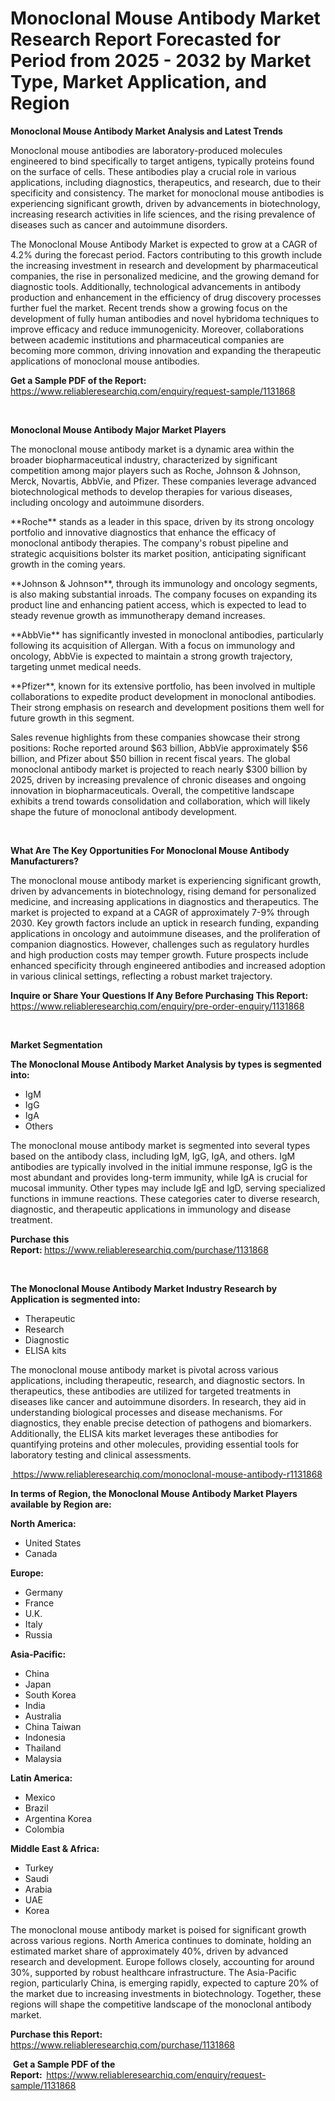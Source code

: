 <p><h1>Monoclonal Mouse Antibody Market Research Report Forecasted for Period from 2025 -  2032 by Market Type, Market Application, and Region</h1></p><p><strong>Monoclonal Mouse Antibody Market Analysis and Latest Trends</strong></p>
<p><p>Monoclonal mouse antibodies are laboratory-produced molecules engineered to bind specifically to target antigens, typically proteins found on the surface of cells. These antibodies play a crucial role in various applications, including diagnostics, therapeutics, and research, due to their specificity and consistency. The market for monoclonal mouse antibodies is experiencing significant growth, driven by advancements in biotechnology, increasing research activities in life sciences, and the rising prevalence of diseases such as cancer and autoimmune disorders.</p><p>The Monoclonal Mouse Antibody Market is expected to grow at a CAGR of 4.2% during the forecast period. Factors contributing to this growth include the increasing investment in research and development by pharmaceutical companies, the rise in personalized medicine, and the growing demand for diagnostic tools. Additionally, technological advancements in antibody production and enhancement in the efficiency of drug discovery processes further fuel the market. Recent trends show a growing focus on the development of fully human antibodies and novel hybridoma techniques to improve efficacy and reduce immunogenicity. Moreover, collaborations between academic institutions and pharmaceutical companies are becoming more common, driving innovation and expanding the therapeutic applications of monoclonal mouse antibodies.</p></p>
<p><strong>Get a Sample PDF of the Report:&nbsp;</strong> <a href="https://www.reliableresearchiq.com/enquiry/request-sample/1131868?utm_campaign=3704&utm_medium=2&utm_source=Github&utm_content=ia&utm_term=16042025&utm_id=monoclonal-mouse-antibody">https://www.reliableresearchiq.com/enquiry/request-sample/1131868</a></p>
<p>&nbsp;</p>
<p><strong>Monoclonal Mouse Antibody Major Market Players</strong></p>
<p><p>The monoclonal mouse antibody market is a dynamic area within the broader biopharmaceutical industry, characterized by significant competition among major players such as Roche, Johnson & Johnson, Merck, Novartis, AbbVie, and Pfizer. These companies leverage advanced biotechnological methods to develop therapies for various diseases, including oncology and autoimmune disorders.</p><p>**Roche** stands as a leader in this space, driven by its strong oncology portfolio and innovative diagnostics that enhance the efficacy of monoclonal antibody therapies. The company's robust pipeline and strategic acquisitions bolster its market position, anticipating significant growth in the coming years.</p><p>**Johnson & Johnson**, through its immunology and oncology segments, is also making substantial inroads. The company focuses on expanding its product line and enhancing patient access, which is expected to lead to steady revenue growth as immunotherapy demand increases.</p><p>**AbbVie** has significantly invested in monoclonal antibodies, particularly following its acquisition of Allergan. With a focus on immunology and oncology, AbbVie is expected to maintain a strong growth trajectory, targeting unmet medical needs.</p><p>**Pfizer**, known for its extensive portfolio, has been involved in multiple collaborations to expedite product development in monoclonal antibodies. Their strong emphasis on research and development positions them well for future growth in this segment.</p><p>Sales revenue highlights from these companies showcase their strong positions: Roche reported around $63 billion, AbbVie approximately $56 billion, and Pfizer about $50 billion in recent fiscal years. The global monoclonal antibody market is projected to reach nearly $300 billion by 2025, driven by increasing prevalence of chronic diseases and ongoing innovation in biopharmaceuticals. Overall, the competitive landscape exhibits a trend towards consolidation and collaboration, which will likely shape the future of monoclonal antibody development.</p></p>
<p>&nbsp;</p>
<p><strong>What Are The Key Opportunities For Monoclonal Mouse Antibody Manufacturers?</strong></p>
<p><p>The monoclonal mouse antibody market is experiencing significant growth, driven by advancements in biotechnology, rising demand for personalized medicine, and increasing applications in diagnostics and therapeutics. The market is projected to expand at a CAGR of approximately 7-9% through 2030. Key growth factors include an uptick in research funding, expanding applications in oncology and autoimmune diseases, and the proliferation of companion diagnostics. However, challenges such as regulatory hurdles and high production costs may temper growth. Future prospects include enhanced specificity through engineered antibodies and increased adoption in various clinical settings, reflecting a robust market trajectory.</p></p>
<p><strong>Inquire or Share Your Questions If Any Before Purchasing This Report:</strong> <a href="https://www.reliableresearchiq.com/enquiry/pre-order-enquiry/1131868?utm_campaign=3704&utm_medium=2&utm_source=Github&utm_content=ia&utm_term=16042025&utm_id=monoclonal-mouse-antibody">https://www.reliableresearchiq.com/enquiry/pre-order-enquiry/1131868</a></p>
<p>&nbsp;</p>
<p><strong>Market Segmentation</strong></p>
<p><strong>The Monoclonal Mouse Antibody Market Analysis by types is segmented into:</strong></p>
<p><ul><li>IgM</li><li>IgG</li><li>IgA</li><li>Others</li></ul></p>
<p><p>The monoclonal mouse antibody market is segmented into several types based on the antibody class, including IgM, IgG, IgA, and others. IgM antibodies are typically involved in the initial immune response, IgG is the most abundant and provides long-term immunity, while IgA is crucial for mucosal immunity. Other types may include IgE and IgD, serving specialized functions in immune reactions. These categories cater to diverse research, diagnostic, and therapeutic applications in immunology and disease treatment.</p></p>
<p><strong>Purchase this Report:&nbsp;</strong><a href="https://www.reliableresearchiq.com/purchase/1131868?utm_campaign=3704&utm_medium=2&utm_source=Github&utm_content=ia&utm_term=16042025&utm_id=monoclonal-mouse-antibody">https://www.reliableresearchiq.com/purchase/1131868</a></p>
<p>&nbsp;</p>
<p><strong>The Monoclonal Mouse Antibody Market Industry Research by Application is segmented into:</strong></p>
<p><ul><li>Therapeutic</li><li>Research</li><li>Diagnostic</li><li>ELISA kits</li></ul></p>
<p><p>The monoclonal mouse antibody market is pivotal across various applications, including therapeutic, research, and diagnostic sectors. In therapeutics, these antibodies are utilized for targeted treatments in diseases like cancer and autoimmune disorders. In research, they aid in understanding biological processes and disease mechanisms. For diagnostics, they enable precise detection of pathogens and biomarkers. Additionally, the ELISA kits market leverages these antibodies for quantifying proteins and other molecules, providing essential tools for laboratory testing and clinical assessments.</p></p>
<p><a href="https://www.reliableresearchiq.com/monoclonal-mouse-antibody-r1131868?utm_campaign=3704&utm_medium=2&utm_source=Github&utm_content=ia&utm_term=16042025&utm_id=monoclonal-mouse-antibody">&nbsp;https://www.reliableresearchiq.com/monoclonal-mouse-antibody-r1131868</a></p>
<p><strong>In terms of Region, the Monoclonal Mouse Antibody Market Players available by Region are:</strong></p>
<p>
    <p> <strong> North America: </strong>
        <ul>
            <li>United States</li>
            <li>Canada</li>
        </ul>
        </p> 
    <p> <strong> Europe: </strong>
        <ul>
            <li>Germany</li>
            <li>France</li>
            <li>U.K.</li>
            <li>Italy</li>
            <li>Russia</li>
        </ul>
        </p> 
    <p> <strong> Asia-Pacific: </strong>
        <ul>
            <li>China</li>
            <li>Japan</li>
            <li>South Korea</li>
            <li>India</li>
            <li>Australia</li>
            <li>China Taiwan</li>
            <li>Indonesia</li>
            <li>Thailand</li>
            <li>Malaysia</li>
        </ul>
        </p> 
    <p> <strong> Latin America: </strong>
        <ul>
            <li>Mexico</li>
            <li>Brazil</li>
            <li>Argentina Korea</li>
            <li>Colombia</li>
        </ul>
        </p> 
    <p> <strong> Middle East & Africa: </strong>
        <ul>
            <li>Turkey</li>
            <li>Saudi</li>
            <li>Arabia</li>
            <li>UAE</li>
            <li>Korea</li>
        </ul>
    </p>
    </p>
<p><p>The monoclonal mouse antibody market is poised for significant growth across various regions. North America continues to dominate, holding an estimated market share of approximately 40%, driven by advanced research and development. Europe follows closely, accounting for around 30%, supported by robust healthcare infrastructure. The Asia-Pacific region, particularly China, is emerging rapidly, expected to capture 20% of the market due to increasing investments in biotechnology. Together, these regions will shape the competitive landscape of the monoclonal antibody market.</p></p>
<p><strong>Purchase this Report: </strong><a href="https://www.reliableresearchiq.com/purchase/1131868?utm_campaign=3704&utm_medium=2&utm_source=Github&utm_content=ia&utm_term=16042025&utm_id=monoclonal-mouse-antibody">https://www.reliableresearchiq.com/purchase/1131868</a></p>
<p>&nbsp;<strong>Get a Sample PDF of the Report:&nbsp;&nbsp;</strong><a href="https://www.reliableresearchiq.com/enquiry/request-sample/1131868?utm_campaign=3704&utm_medium=2&utm_source=Github&utm_content=ia&utm_term=16042025&utm_id=monoclonal-mouse-antibody">https://www.reliableresearchiq.com/enquiry/request-sample/1131868</a></p>
<p><strong></strong></p>
<p><p></p><p></p><p></p></p>